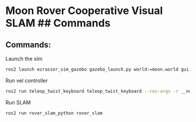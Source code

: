 # Moon Rover Cooperative Visual SLAM ## Commands
## Commands:
Launch the sim
```bash
ros2 launch ezrassor_sim_gazebo gazebo_launch.py world:=moon.world gui:=0
```
Run vel controller
```bash
ros2 run teleop_twist_keyboard teleop_twist_keyboard --ros-args -r __node:=teleop_node -r cmd_vel:=/cmd_vel
```
Run SLAM
```bash
ros2 run rover_slam_python rover_slam
```

